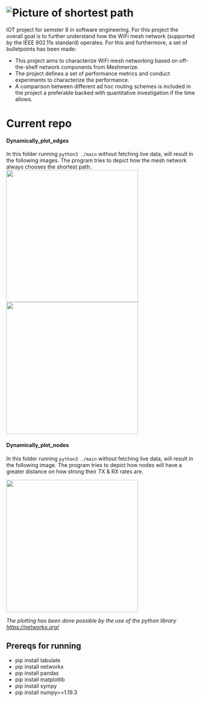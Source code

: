 # ![Picture of shortest path](https://i.imgur.com/cF4ejvv.png "")<br />

IOT project for semster 8 in software engineering.
For this project the overall goal is to further understand how the WiFi mesh network (supported by the IEEE 802.11s standard) operates. For this and furthermore, a set of bulletpoints has been made: 
- This project aims to characterize WiFi mesh networking based on off-the-shelf network components from Meshmerize.
- The project defines a set of performance metrics and conduct experiments to characterize the performance.
- A comparison between different ad hoc routing schemes is included in the project a preferable backed with quantitative investigation if the time allows.


# Current repo
#### Dynamically_plot_edges 

In this folder running `python3 ./main` without fetching live data, will result in the following images. The program tries to depict how the mesh network always chooses the shortest path.<br />
<img src="https://i.imgur.com/cgwZ9oH.png" width="350">
<img src="https://i.imgur.com/xsKUtps.png" width="350">

#### Dynamically_plot_nodes

In this folder running `python3 ./main` without fetching live data, will result in the following image. The program tries to depict how nodes will have a greater distance on how strong their TX & RX rates are.<br />

<img src="https://i.imgur.com/F7nQ5GQ.png" width="350">

_The plotting has been done possible by the use of the python library https://networkx.org/_

## Prereqs for running ##

- pip install tabulate
- pip install networkx
- pip install pandas
- pip install matplotlib
- pip install sympy
- pip install numpy==1.19.3
